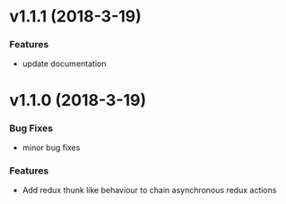 <a name="v1.1.1"></a>
# v1.1.1 (2018-3-19)


### Features

* update documentation

<a name="v1.1.0"></a>
# v1.1.0 (2018-3-19)


### Bug Fixes

* minor bug fixes

### Features

* Add redux thunk like behaviour to chain asynchronous redux actions


